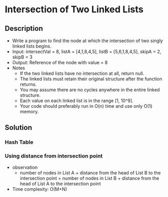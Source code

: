 # Intersection of Two Linked Lists

## Description

* Write a program to find the node at which the intersection of two singly linked lists begins.
* Input: intersectVal = 8, listA = [4,1,8,4,5], listB = [5,6,1,8,4,5], skipA = 2, skipB = 3
* Output: Reference of the node with value = 8
* Notes
  * If the two linked lists have no intersection at all, return null.
  * The linked lists must retain their original structure after the function returns.
  * You may assume there are no cycles anywhere in the entire linked structure.
  * Each value on each linked list is in the range [1, 10^9].
  * Your code should preferably run in O(n) time and use only O(1) memory.

## Solution

### Hash Table

### Using distance from intersection point

* observation
  * number of nodes in List A + distance from the head of List B to the intersection point = number of nodes in List B + distance from the head of List A to the intersection point
* Time complexity: O(M+N)